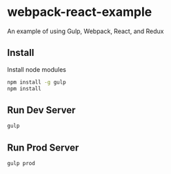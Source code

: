 # webpack-react-example
An example of using Gulp, Webpack, React, and Redux

## Install
Install node modules
```sh
npm install -g gulp
npm install
```

## Run Dev Server
```sh
gulp
```

## Run Prod Server
```sh
gulp prod
```
